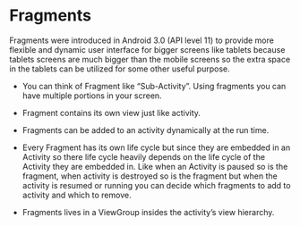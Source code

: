 # Fragments

Fragments were introduced in Android 3.0 (API level 11) to provide more flexible and dynamic user interface for bigger screens like tablets because tablets screens are much bigger than the mobile screens so the extra space in the tablets can be utilized for some other useful purpose.

 * You can think of Fragment like “Sub-Activity”. Using fragments you can have multiple portions in your screen.

 * Fragment contains its own view just like activity.
 * Fragments can be added to an activity dynamically at the run time.

 * Every Fragment has its own life cycle but since they are embedded in an Activity so there life cycle heavily depends on the life cycle of the Activity they are embedded in. Like when an Activity is paused so is the fragment, when activity is destroyed so is the fragment but when the activity is resumed or running you can decide which fragments to add to activity and which to remove.

 * Fragments lives in a ViewGroup insides the activity’s view hierarchy.